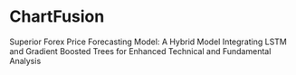 # ChartFusion
Superior Forex Price Forecasting Model: A Hybrid Model Integrating LSTM and Gradient Boosted Trees for Enhanced Technical and Fundamental Analysis
